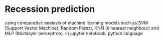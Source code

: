 # Recession prediction
using comparative analysis of machine learning models such as SVM (Support Vector Machine), Random Forest, KNN (k nearest neighbour) and MLP (Multilayer perceptron). In jupyter notebook, python language
